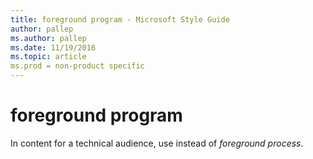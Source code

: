 ```yaml
---
title: foreground program - Microsoft Style Guide
author: pallep
ms.author: pallep
ms.date: 11/19/2016
ms.topic: article
ms.prod = non-product specific
---
```


# foreground program

In content for a technical audience, use instead of *foreground process*.
